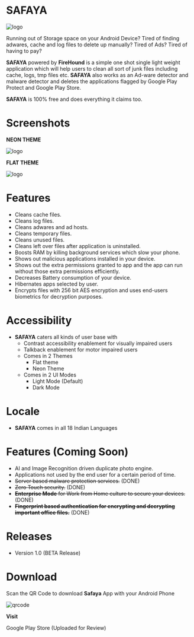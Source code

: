 # SAFAYA
![logo](https://i.imgur.com/Jj9kDrK.png) 

Running out of Storage space on your Android Device? 
Tired of finding adwares, cache and log files to delete up manually? Tired of Ads? Tired of having to pay?

__SAFAYA__ powered by __FireHound__ is a simple one shot single light weight application which will help users to clean all sort of junk files including cache, logs, tmp files etc. __SAFAYA__ also works as an Ad-ware detector and malware detector and deletes the applications flagged by Google Play Protect and Google Play Store.

__SAFAYA__ is 100% free and does everything it claims too.


# Screenshots

__NEON THEME__

![logo](https://i.imgur.com/eDc1Lk9.png)


__FLAT THEME__

![logo](https://i.imgur.com/G9Y7vaw.png)


# Features

- Cleans cache files.
- Cleans log files.
- Cleans adwares and ad hosts.
- Cleans temporary files.
- Cleans unused files.
- Cleans left over files after application is uninstalled.
- Boosts RAM by killing background services which slow your phone.
- Shows out malicious applications installed in your device.
- Shows out the extra permissions granted to app and the app can run without those extra permissions efficiently.
- Decreases Battery consumption of your device.
- Hibernates apps selected by user.
- Encrypts files with 256 bit AES encryption and uses end-users biometrics for decryption purposes.


# Accessibility
- __SAFAYA__ caters all kinds of user base with
	- Contrast accessibility enablement for visually impaired users
	- Talkback enablement for motor impaired users
	- Comes in 2 Themes
		- Flat theme
		- Neon Theme
	- Comes in 2 UI Modes
		- Light Mode (Default)
		- Dark Mode

# Locale
- __SAFAYA__ comes in all 18 Indian Languages

# Features (Coming Soon)

- AI and Image Recognition driven duplicate photo engine.
- Applications not used by the end user for a certain period of time.
- ~~Server based malware protection services.~~ (DONE)
- ~~Zero Touch security.~~ (DONE)
- ~~**Enterprise Mode** for Work from Home culture to secure your devices.~~ (DONE)
- ~~**Fingerprint based authentication for encrypting and decrypting important office files.**~~ (DONE)

# Releases
- Version 1.0 (BETA Release)

# Download
Scan the QR Code to download __Safaya__ App with your Android Phone

![qrcode](https://i.imgur.com/3ET8gba.png) 

**Visit**

Google Play Store (Uploaded for Review)
